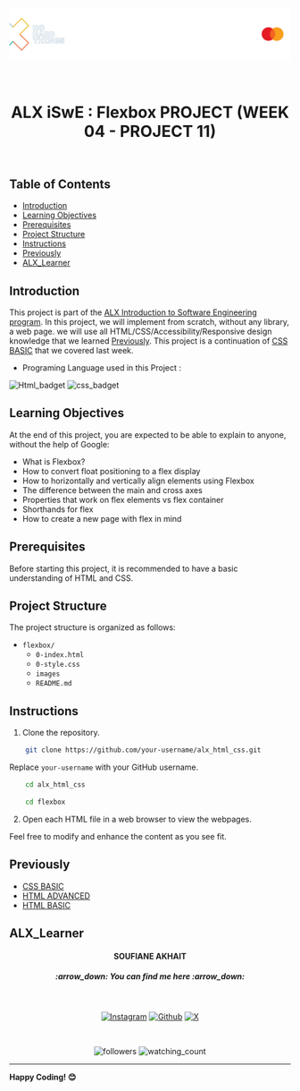 <p align="center">
  <img src="/html_advanced/media/readme_banner.png" alt="ALX Logo" hieght="200"/>
</p>
<br>
<h1 align="center">ALX  iSwE : Flexbox PROJECT (WEEK 04 - PROJECT 11)</h1>
<br>

## Table of Contents

- [Introduction](#introduction)
- [Learning Objectives](#learning-objectives)
- [Prerequisites](#prerequisites)
- [Project Structure](#project-structure)
- [Instructions](#Instructions)
- [Previously](#previously)
- [ALX_Learner](#alx_learner)

## Introduction

This project is part of the [ALX Introduction to Software Engineering program](https://www.alxafrica.com). In this project, we will implement from scratch, without any library, a web page. we will use all HTML/CSS/Accessibility/Responsive design knowledge that we learned [Previously](#previously).
This project is a continuation of [CSS BASIC](/css_basic) that we covered last week.

- Programing Language used in this Project :
<img src="https://img.shields.io/badge/HTML5-E34F26?style=for-the-badge&logo=html5&logoColor=white" alt="Html_badget"/>
<img src="https://img.shields.io/badge/CSS3-1572B6?style=for-the-badge&logo=css3&logoColor=white" alt="css_badget" />

## Learning Objectives

At the end of this project, you are expected to be able to explain to anyone, without the help of Google:

- What is Flexbox?
- How to convert float positioning to a flex display
- How to horizontally and vertically align elements using Flexbox
- The difference between the main and cross axes
- Properties that work on flex elements vs flex container
- Shorthands for flex
- How to create a new page with flex in mind

## Prerequisites

Before starting this project, it is recommended to have a basic understanding of HTML and CSS.

## Project Structure

The project structure is organized as follows:

- `flexbox/`
    - `0-index.html` 
    - `0-style.css` 
    - `images`
    - `README.md` 


## Instructions

1. Clone the repository.

```bash
    git clone https://github.com/your-username/alx_html_css.git
```

Replace `your-username` with your GitHub username.


```bash
    cd alx_html_css
```

```bash
    cd flexbox
```

2. Open each HTML file in a web browser to view the webpages.

Feel free to modify and enhance the content as you see fit.

## Previously

- [CSS BASIC](/css_basic)
- [HTML ADVANCED](/html_advanced)
- [HTML BASIC](/html_basic)

## ALX_Learner

<h4 align="center">SOUFIANE AKHAIT</h4>

<h5 align="center">:arrow_down:  <i>You can find me here</i>  :arrow_down:</h5>
<br>
<p align="center">
  <a href="https://www.instagram.com/akhiat.soufiane" target="_blank"><img src="https://img.shields.io/badge/Instagram-%23E4405F.svg?&style=flat-square&logo=instagram&logoColor=white" alt="Instagram"></a>
  <space>     </space><a href="https://github.com/sfanxAK" target="_blank"><img src="https://img.shields.io/badge/GitHub-100000?style=for-the-badge&logo=github&logoColor=white" alt="Github"/></a>
  <space>     </space> <a href="https://twitter.com/MrSloplop" target="_blank"><img src="https://img.shields.io/badge/X-000000?style=for-the-badge&logo=x&logoColor=white" alt="X"/></a>
</p>
<br>
<p align="center">
  <img alt="followers" src="https://img.shields.io/github/followers/sfanxAK?label=Followers&style=social"/>
  <space>     </space><img src="https://komarev.com/ghpvc/?username=sfanxAK&color=brightgreen" alt="watching_count"/>
</p>

---

**Happy Coding! 😊**







